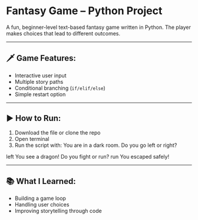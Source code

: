 # Fantasy Game – Python Project

A fun, beginner-level text-based fantasy game written in Python. The player makes choices that lead to different outcomes.

---

## 🗡️ Game Features:
- Interactive user input
- Multiple story paths
- Conditional branching (`if/elif/else`)
- Simple restart option

---

## ▶️ How to Run:
1. Download the file or clone the repo
2. Open terminal
3. Run the script with:
You are in a dark room. Do you go left or right?

left
You see a dragon! Do you fight or run?
run
You escaped safely!


---

## 📚 What I Learned:
- Building a game loop
- Handling user choices
- Improving storytelling through code
